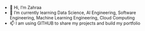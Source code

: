 - 👋 Hi, I’m Zahraa
- 🌱 I’m currently learning Data Science, AI Engineering, Software Engineering, Machine Learning Engineering, Cloud Computing
- 📫 I am using GITHUB to share my projects and build my portfolio

<!---
Zahraa-N/Zahraa-N is a ✨ special ✨ repository because its `README.md` (this file) appears on your GitHub profile.
You can click the Preview link to take a look at your changes.
--->
